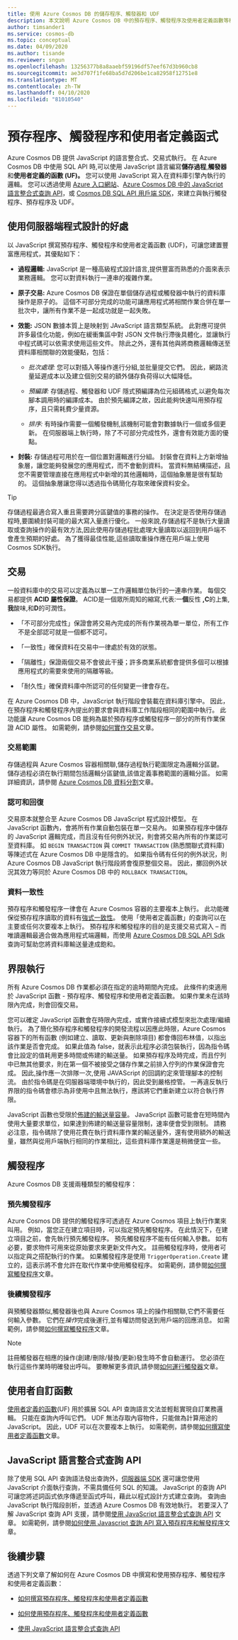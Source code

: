 ```yaml
---
title: 使用 Azure Cosmos DB 的儲存程序、觸發器和 UDF
description: 本文說明 Azure Cosmos DB 中的預存程序、觸發程序及使用者定義函數等概念。
author: timsander1
ms.service: cosmos-db
ms.topic: conceptual
ms.date: 04/09/2020
ms.author: tisande
ms.reviewer: sngun
ms.openlocfilehash: 13256377b8a8aaebf59196df57eef67d3b960cb8
ms.sourcegitcommit: ae3d707f1fe68ba5d7d206be1ca82958f12751e8
ms.translationtype: MT
ms.contentlocale: zh-TW
ms.lasthandoff: 04/10/2020
ms.locfileid: "81010540"
---
```

# <a name="stored-procedures-triggers-and-user-defined-functions"></a>預存程序、觸發程序和使用者定義函式

Azure Cosmos DB 提供 JavaScript 的語言整合式、交易式執行。 在 Azure Cosmos DB 中使用 SQL API 時,可以使用 JavaScript 語言編寫**儲存過程**,**觸發器**和**使用者定義的函數 (UF)。** 您可以使用 JavaScript 寫入在資料庫引擎內執行的邏輯。 您可以透過使用 [Azure 入口網站](https://portal.azure.com/)、[Azure Cosmos DB 中的 JavaScript 語言整合式查詢 API](javascript-query-api.md)，或 [Cosmos DB SQL API 用戶端 SDK](how-to-use-stored-procedures-triggers-udfs.md)，來建立與執行觸發程序、預存程序及 UDF。

## <a name="benefits-of-using-server-side-programming"></a>使用伺服器端程式設計的好處

以 JavaScript 撰寫預存程序、觸發程序和使用者定義函數 (UDF)，可讓您建置豐富應用程式，其優點如下：

* **過程邏輯:** JavaScript 是一種高級程式設計語言,提供豐富而熟悉的介面來表示業務邏輯。 您可以對資料執行一連串的複雜作業。

* **原子交易:** Azure Cosmos DB 保證在單個儲存過程或觸發器中執行的資料庫操作是原子的。 這個不可部分完成的功能可讓應用程式將相關作業合併在單一批次中，讓所有作業不是一起成功就是一起失敗。

* **效能:** JSON 數據本質上是映射到 JAvaScript 語言類型系統。 此對應可提供許多最佳化功能，例如在緩衝集區中對 JSON 文件執行滯後具體化，並讓執行中程式碼可以依需求使用這些文件。 除此之外，還有其他與將商務邏輯傳送至資料庫相關聯的效能優點，包括：

   * *批次處理:* 您可以對插入等操作進行分組,並批量提交它們。 因此，網路流量延遲成本以及建立個別交易的額外儲存負荷得以大幅降低。

   * *預編譯:* 存儲過程、觸發器和 UDF 隱式預編譯為位元組碼格式,以避免每次腳本調用時的編譯成本。 由於預先編譯之故，因此能夠快速叫用預存程序，且只需耗費少量資源。

   * *排序:* 有時操作需要一個觸發機制,該機制可能會對數據執行一個或多個更新。 在伺服器端上執行時，除了不可部分完成性外，還會有效能方面的優點。

* **封裝:** 存儲過程可用於在一個位置對邏輯進行分組。 封裝會在資料上方新增抽象層，讓您能夠發展您的應用程式，而不會動到資料。 當資料無結構描述，且您不需要管理直接在應用程式中新增的其他邏輯時，這個抽象層是很有幫助的。 這個抽象層讓您得以透過指令碼簡化存取來確保資料安全。

> [!TIP]
> 存儲過程最適合寫入重且需要跨分區鍵值的事務的操作。 在決定是否使用存儲過程時,要圍繞封裝可能的最大寫入量進行優化。 一般來說,存儲過程不是執行大量讀取或查詢操作的最有效方法,因此使用存儲過程批處理大量讀取以返回到用戶端不會產生預期的好處。 為了獲得最佳性能,這些讀取重操作應在用戶端上使用Cosmos SDK執行。 

## <a name="transactions"></a>交易

一般資料庫中的交易可以定義為以單一工作邏輯單位執行的一連串作業。 每個交易都提供 **ACID 屬性保證**。 ACID是一個眾所周知的縮寫,代表:一**個**反性 **,C**的上集,**我**酸味,和**D**的可潤性。 

* 「不可部分完成性」保證會將交易內完成的所有作業視為單一單位，所有工作不是全部認可就是一個都不認可。 

* 「一致性」確保資料在交易中一律處於有效的狀態。 

* 「隔離性」保證兩個交易不會彼此干擾；許多商業系統都會提供多個可以根據應用程式的需要來使用的隔離等級。 

* 「耐久性」確保資料庫中所認可的任何變更一律會存在。

在 Azure Cosmos DB 中，JavaScript 執行階段會裝載在資料庫引擎中。 因此，在預存程序和觸發程序內提出的要求會與資料庫工作階段相同的範圍中執行。 此功能讓 Azure Cosmos DB 能夠為屬於預存程序或觸發程序一部分的所有作業保證 ACID 屬性。 如需範例，請參閱[如何實作交易](how-to-write-stored-procedures-triggers-udfs.md#transactions)文章。

### <a name="scope-of-a-transaction"></a>交易範圍

存儲過程與 Azure Cosmos 容器相關聯,儲存過程執行範圍限定為邏輯分區鍵。 儲存過程必須在執行期間包括邏輯分區鍵值,該值定義事務範圍的邏輯分區。 如需詳細資訊，請參閱 [Azure Cosmos DB 資料分割](partition-data.md)文章。

### <a name="commit-and-rollback"></a>認可和回復

交易原本就整合至 Azure Cosmos DB JavaScript 程式設計模型。 在 JavaScript 函數內，會將所有作業自動包裝在單一交易內。 如果預存程序中儲存的 JavaScript 邏輯完成，而且沒有任何例外狀況，則會將交易內所有的作業認可至資料庫。 如 `BEGIN TRANSACTION` 與 `COMMIT TRANSACTION` (熟悉關聯式資料庫) 等陳述式在 Azure Cosmos DB 中是隱含的。 如果指令碼有任何的例外狀況，則 Azure Cosmos DB JavaScript 執行階段將會復原整個交易。 因此，擲回例外狀況其效力等同於 Azure Cosmos DB 中的 `ROLLBACK TRANSACTION`。

### <a name="data-consistency"></a>資料一致性

預存程序和觸發程序一律會在 Azure Cosmos 容器的主要複本上執行。 此功能確保從預存程序讀取的資料有[強式一致性](consistency-levels-tradeoffs.md)。 使用「使用者定義函數」的查詢可以在主要或任何次要複本上執行。 預存程序和觸發程序的目的是支援交易式寫入 – 而唯讀邏輯最適合做為應用程式端邏輯，而使用 [Azure Cosmos DB SQL API Sdk](sql-api-dotnet-samples.md) 查詢可幫助您將資料庫輸送量達成飽和。 

## <a name="bounded-execution"></a>界限執行

所有 Azure Cosmos DB 作業都必須在指定的逾時期間內完成。 此條件約束適用於 JavaScript 函數 - 預存程序、觸發程序和使用者定義函數。 如果作業未在該時限內完成，則會回復交易。

您可以確定 JavaScript 函數會在時限內完成，或實作接續式模型來批次處理/繼續執行。 為了簡化預存程序和觸發程序的開發流程以因應此時限，Azure Cosmos 容器下的所有函數 (例如建立、讀取、更新與刪除項目) 都會傳回布林值，以指出該作業是否會完成。 如果此值為 false，就表示此程序必須包裝執行，因為指令碼會比設定的值耗用更多時間或佈建的輸送量。 如果預存程序及時完成，而且佇列中已無其他要求，則在第一個不被接受之儲存作業之前排入佇列的作業保證會完成。 因此,操作應一次排隊一次,使用 JAVAScript 的回調約定來管理腳本的控制流。 由於指令碼是在伺服器端環境中執行的，因此受到嚴格控管。 一再違反執行界限的指令碼會標示為非使用中且無法執行，應該將它們重新建立以符合執行界限。

JavaScript 函數也受限於[佈建的輸送量容量](request-units.md)。 JavaScript 函數可能會在短時間內使用大量要求單位，如果達到佈建的輸送量容量限制，速率便會受到限制。 請務必注意，指令碼除了使用花費在執行資料庫作業的輸送量外，還有使用額外的輸送量，雖然與從用戶端執行相同的作業相比，這些資料庫作業還是稍微便宜一些。

## <a name="triggers"></a>觸發程序

Azure Cosmos DB 支援兩種類型的觸發程序：

### <a name="pre-triggers"></a>預先觸發程序

Azure Cosmos DB 提供的觸發程序可透過在 Azure Cosmos 項目上執行作業來叫用。 例如，當您正在建立項目時，可以指定預先觸發程序。 在此情況下，在建立項目之前，會先執行預先觸發程序。 預先觸發程序不能有任何輸入參數。 如有必要，要求物件可用來從原始要求來更新文件內文。 註冊觸發程序時，使用者可以指定與之搭配執行的作業。 如果觸發程序是使用 `TriggerOperation.Create` 建立的，這表示將不會允許在取代作業中使用觸發程序。 如需範例，請參閱[如何撰寫觸發程序](how-to-write-stored-procedures-triggers-udfs.md#triggers)文章。

### <a name="post-triggers"></a>後續觸發程序

與預觸發器類似,觸發器後也與 Azure Cosmos 項上的操作相關聯,它們不需要任何輸入參數。 它們在*操作*完成後運行,並有權訪問發送到用戶端的回應消息。 如需範例，請參閱[如何撰寫觸發程序](how-to-write-stored-procedures-triggers-udfs.md#triggers)文章。

> [!NOTE]
> 註冊觸發器在相應的操作(創建/刪除/替換/更新)發生時不會自動運行。 您必須在執行這些作業時明確發出呼叫。 要瞭解更多資訊,請參閱[如何運行觸發器](how-to-use-stored-procedures-triggers-udfs.md#pre-triggers)文章。

## <a name="user-defined-functions"></a><a id="udfs"></a>使用者自訂函數

[使用者定義的函數](sql-query-udfs.md)(UF) 用於擴展 SQL API 查詢語言文法並輕鬆實現自訂業務邏輯。 只能在查詢內呼叫它們。 UDF 無法存取內容物件，只能做為計算用途的 JavaScript。 因此，UDF 可以在次要複本上執行。 如需範例，請參閱[如何撰寫使用者定義函數](how-to-write-stored-procedures-triggers-udfs.md#udfs)文章。

## <a name="javascript-language-integrated-query-api"></a><a id="jsqueryapi"></a>JavaScript 語言整合式查詢 API

除了使用 SQL API 查詢語法發出查詢外，[伺服器端 SDK](https://azure.github.io/azure-cosmosdb-js-server) 還可讓您使用 JavaScript 介面執行查詢，不需具備任何 SQL 的知識。 JavaScript 的查詢 API 可讓您將述詞函式依序傳遞至函式呼叫，藉此以程式設計方式建立查詢。 查詢由 JavaScript 執行階段剖析，並透過 Azure Cosmos DB 有效地執行。 若要深入了解 JavaScript 查詢 API 支援，請參閱[使用 JavaScript 語言整合式查詢 API](javascript-query-api.md) 文章。 如需範例，請參閱[如何使用 Javascript 查詢 API 寫入預存程序和解發程序](how-to-write-javascript-query-api.md)文章。

## <a name="next-steps"></a>後續步驟

透過下列文章了解如何在 Azure Cosmos DB 中撰寫和使用預存程序、觸發程序和使用者定義函數：

* [如何撰寫預存程序、觸發程序和使用者定義函數](how-to-write-stored-procedures-triggers-udfs.md)

* [如何使用預存程序、觸發程序和使用者定義函數](how-to-use-stored-procedures-triggers-udfs.md)

* [使用 JavaScript 語言整合式查詢 API](javascript-query-api.md)
